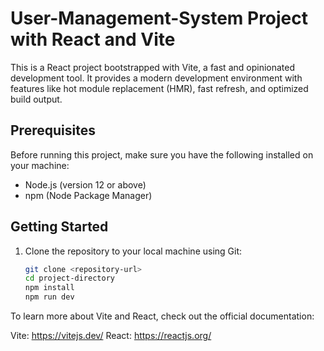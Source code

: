 # User-Management-System Project with React and Vite

This is a React project bootstrapped with Vite, a fast and opinionated development tool. 
It provides a modern development environment with features like hot module replacement (HMR), fast refresh, and optimized build output.

## Prerequisites

Before running this project, make sure you have the following installed on your machine:

- Node.js (version 12 or above)
- npm (Node Package Manager)

## Getting Started

1. Clone the repository to your local machine using Git:

   ```bash
   git clone <repository-url>
   cd project-directory
   npm install
   npm run dev

To learn more about Vite and React, check out the official documentation:

Vite: https://vitejs.dev/
React: https://reactjs.org/


